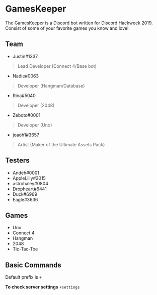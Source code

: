 # GamesKeeper
The GamesKeeper is a Discord bot written for Discord Hackweek 2019. Consist of some of your favorite games you know and love!

## Team
* Justin#1337
> Lead Developer (Connect 4/Base bot)
* Nadie#0063
> Developer (Hangman/Database)
* Rina#5040
> Developer (2048)
* Zeboto#0001
> Developer (Uno)
* joaoh1#3657
> Artist (Maker of the Ultimate Assets Pack)

## Testers

* Andeh#0001
* AppleLilly#2015
* astrohaley#0804
* Dropheart#6441
* Duck#6969
* Eagle#3636

## Games

* Uno
* Connect 4
* Hangman
* 2048
* Tic-Tac-Toe

## Basic Commands

Default prefix is `+`

**To check server settings**
`+settings`